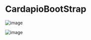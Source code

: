 # CardapioBootStrap

![image](https://user-images.githubusercontent.com/91980582/162569239-afa0a3dd-ae8c-4af3-9d70-03cfe8b3da5b.png)


![image](https://user-images.githubusercontent.com/91980582/162569262-37abb2f1-5183-4646-9dc9-d12521be1570.png)
